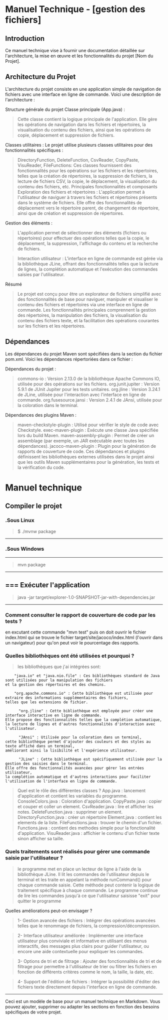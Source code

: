 # Manuel Technique - [gestion des fichiers]

## Introduction
Ce manuel technique vise à fournir une documentation détaillée sur l'architecture, la mise en œuvre et les fonctionnalités du projet [Nom du Projet].



## Architecture du Projet
L'architecture du projet consiste en une application simple de navigation de fichiers avec une interface en ligne de commande. Voici une description de l'architecture :

Structure générale du projet
Classe principale (App.java) : 
>Cette classe contient la logique principale de l'application. Elle gère les opérations de navigation dans les fichiers et répertoires, la visualisation du contenu des fichiers, ainsi que les opérations de copie, déplacement et suppression de fichiers.

Classes utilitaires : Le projet utilise plusieurs classes utilitaires pour des fonctionnalités spécifiques :

>DirectoryFunction, DeleteFunction, CsvReader, CopyPaste, VisuReader, FileFunctions: Ces classes fournissent des fonctionnalités pour les opérations sur les fichiers et les répertoires, telles que la création de répertoires, la suppression de fichiers, la lecture de fichiers CSV, la copie, le déplacement, la visualisation du contenu des fichiers, etc.
Principales fonctionnalités et composants
Exploration des fichiers et répertoires : L'application permet à l'utilisateur de naviguer à travers les fichiers et répertoires présents dans le système de fichiers. Elle offre des fonctionnalités de déplacement vers le répertoire parent, de changement de répertoire, ainsi que de création et suppression de répertoires.

Gestion des éléments : 
>L'application permet de sélectionner des éléments (fichiers ou répertoires) pour effectuer des opérations telles que la copie, le déplacement, la suppression, l'affichage du contenu et la recherche de fichiers.

>Interaction utilisateur : L'interface en ligne de commande est gérée via la bibliothèque JLine, offrant des fonctionnalités telles que la lecture de lignes, la complétion automatique et l'exécution des commandes saisies par l'utilisateur.

Résumé
>Le projet est conçu pour être un explorateur de fichiers simplifié avec des fonctionnalités de base pour naviguer, manipuler et visualiser le contenu des fichiers et répertoires via une interface en ligne de commande. Les fonctionnalités principales comprennent la gestion des répertoires, la manipulation des fichiers, la visualisation du contenu des fichiers texte, et la facilitation des opérations courantes sur les fichiers et les répertoires.

## Dépendances
Les dépendances du projet Maven sont spécifiées dans la section <dependencies> du fichier pom.xml. Voici les dépendances répertoriées dans ce fichier :

Dépendances du projet :

>commons-io : Version 2.13.0 de la bibliothèque Apache Commons IO, utilisée pour des opérations sur les fichiers.
org.junit.jupiter : Version 5.9.1 de JUnit Jupiter pour les tests unitaires.
org.jline : Version 3.24.1 de JLine, utilisée pour l'interaction avec l'interface en ligne de commande.
org.fusesource.jansi : Version 2.4.1 de JAnsi, utilisée pour la coloration dans le terminal.

Dépendances des plugins Maven :

>maven-checkstyle-plugin : Utilisé pour vérifier le style de code avec Checkstyle.
exec-maven-plugin : Exécute une classe Java spécifiée lors du build Maven.
maven-assembly-plugin : Permet de créer un assemblage (par exemple, un JAR exécutable avec toutes les dépendances).
jacoco-maven-plugin : Plugin pour la génération de rapports de couverture de code.
Ces dépendances et plugins définissent les bibliothèques externes utilisées dans le projet ainsi que les outils Maven supplémentaires pour la génération, les tests et la vérification du code.


# Manuel technique

## Compiler le projet

### .Sous Linux

>$ ./mvnw package
----

### .Sous Windows
----
> mvn package
----

=== Exécuter l'application
----
> java -jar target/explorer-1.0-SNAPSHOT-jar-with-dependencies.jar
----


### Comment consulter le rapport de couverture de code par les tests ?
en excutant cette commande "mvn test" puis on doit ouvrir le fichier index.html 
qui se trouve le fichier target/site/jacoco/index.html (l'ouvrir dans un navigateur) pour qu'on peut voir le pourcentage des rapports.


### Quelles bibliothèques ont été utilisées et pourquoi ?

>les bibliothèques que j'ai intégrées sont:

        "java.io" et "java.nio.file" : Ces bibliothèques standard de Java sont utilisées pour la manipulation des fichiers
    et la gestion des répertoires et des chemins.

        "org.apache.commons.io" : Cette bibliothèque est utilisée pour extraire des informations supplémentaires des fichiers,
    telles que les extensions de fichier.
    
          "org.jline" : Cette bibliothèque est employée pour créer une interface interactive en ligne de commande. 
    Elle propose des fonctionnalités telles que la complétion automatique, 
    la lecture de lignes et d'autres fonctionnalités d'interaction avec l'utilisateur.

          "JAnsi" : Utilisée pour la coloration dans un terminal, 
    cette bibliothèque permet d'ajouter des couleurs et des styles au texte affiché dans un terminal, 
    améliorant ainsi la lisibilité et l'expérience utilisateur.

          "JLine" : Cette bibliothèque est spécifiquement utilisée pour la gestion des saisies dans le terminal. 
    Elle offre des fonctionnalités avancées pour gérer les entrées utilisateur, 
    la complétion automatique et d'autres interactions pour faciliter l'utilisation de l'interface en ligne de commande.

    
> Quel est le rôle des différentes classes ?
App.java : lancement d'application et contient les variables du programme.
ConsoleColors.java : Coloration d'application.
CopyPaste.java : copier et couper et coller un element.
CsvReader.java : lire et afficher les notes.
DeleteFunction.java : supprimer un element.
DirectoryFunction.java : créer un répertoire
Element.java : contient les elements de la liste.
FileFunctions.java : trouver le chemin d'un fichier.
Functions.java : contient des methodes simple pour la fonctionalité d'application.
VisuReader.java : affichier le contenu d'un fichier texte sinon afficher sa taille.

### Quels traitements sont réalisés pour gérer une commande saisie par l'utilisateur ?

>le programme met en place un lecteur de ligne à l'aide de la bibliothèque JLine. Il lit les commandes de l'utilisateur depuis le terminal et les traite en appelant la méthode runCommand() pour chaque commande saisie. Cette méthode peut contenir la logique de traitement spécifique à chaque commande. Le programme continue de lire les commandes jusqu'à ce que l'utilisateur saisisse "exit" pour quitter le programme

 Quelles améliorations peut-on envisager ?

>1- Gestion avancée des fichiers : Intégrer des opérations avancées telles que le renommage de fichiers, la compression/décompression.

>2- Interface utilisateur améliorée : Implémenter une interface utilisateur plus conviviale et informative en utilisant des menus interactifs, des messages plus clairs pour guider l'utilisateur, ou encore une aide contextuelle pour expliquer les commandes.

>3- Options de tri et de filtrage : Ajouter des fonctionnalités de tri et de filtrage pour permettre à l'utilisateur de trier ou filtrer les fichiers en fonction de différents critères comme le nom, la taille, la date, etc.

>4- Support de l'édition de fichiers : Intégrer la possibilité d'éditer des fichiers texte directement depuis l'interface en ligne de commande.


---

Ceci est un modèle de base pour un manuel technique en Markdown. Vous pouvez ajouter, supprimer ou adapter les sections en fonction des besoins spécifiques de votre projet.
